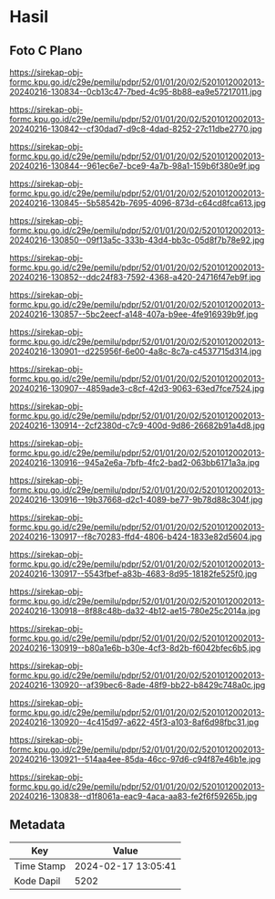 # Hasil

## Foto C Plano

https://sirekap-obj-formc.kpu.go.id/c29e/pemilu/pdpr/52/01/01/20/02/5201012002013-20240216-130834--0cb13c47-7bed-4c95-8b88-ea9e57217011.jpg

https://sirekap-obj-formc.kpu.go.id/c29e/pemilu/pdpr/52/01/01/20/02/5201012002013-20240216-130842--cf30dad7-d9c8-4dad-8252-27c11dbe2770.jpg

https://sirekap-obj-formc.kpu.go.id/c29e/pemilu/pdpr/52/01/01/20/02/5201012002013-20240216-130844--961ec6e7-bce9-4a7b-98a1-159b6f380e9f.jpg

https://sirekap-obj-formc.kpu.go.id/c29e/pemilu/pdpr/52/01/01/20/02/5201012002013-20240216-130845--5b58542b-7695-4096-873d-c64cd8fca613.jpg

https://sirekap-obj-formc.kpu.go.id/c29e/pemilu/pdpr/52/01/01/20/02/5201012002013-20240216-130850--09f13a5c-333b-43d4-bb3c-05d8f7b78e92.jpg

https://sirekap-obj-formc.kpu.go.id/c29e/pemilu/pdpr/52/01/01/20/02/5201012002013-20240216-130852--ddc24f83-7592-4368-a420-24716f47eb9f.jpg

https://sirekap-obj-formc.kpu.go.id/c29e/pemilu/pdpr/52/01/01/20/02/5201012002013-20240216-130857--5bc2eecf-a148-407a-b9ee-4fe916939b9f.jpg

https://sirekap-obj-formc.kpu.go.id/c29e/pemilu/pdpr/52/01/01/20/02/5201012002013-20240216-130901--d225956f-6e00-4a8c-8c7a-c4537715d314.jpg

https://sirekap-obj-formc.kpu.go.id/c29e/pemilu/pdpr/52/01/01/20/02/5201012002013-20240216-130907--4859ade3-c8cf-42d3-9063-63ed7fce7524.jpg

https://sirekap-obj-formc.kpu.go.id/c29e/pemilu/pdpr/52/01/01/20/02/5201012002013-20240216-130914--2cf2380d-c7c9-400d-9d86-26682b91a4d8.jpg

https://sirekap-obj-formc.kpu.go.id/c29e/pemilu/pdpr/52/01/01/20/02/5201012002013-20240216-130916--945a2e6a-7bfb-4fc2-bad2-063bb6171a3a.jpg

https://sirekap-obj-formc.kpu.go.id/c29e/pemilu/pdpr/52/01/01/20/02/5201012002013-20240216-130916--19b37668-d2c1-4089-be77-9b78d88c304f.jpg

https://sirekap-obj-formc.kpu.go.id/c29e/pemilu/pdpr/52/01/01/20/02/5201012002013-20240216-130917--f8c70283-ffd4-4806-b424-1833e82d5604.jpg

https://sirekap-obj-formc.kpu.go.id/c29e/pemilu/pdpr/52/01/01/20/02/5201012002013-20240216-130917--5543fbef-a83b-4683-8d95-18182fe525f0.jpg

https://sirekap-obj-formc.kpu.go.id/c29e/pemilu/pdpr/52/01/01/20/02/5201012002013-20240216-130918--8f88c48b-da32-4b12-ae15-780e25c2014a.jpg

https://sirekap-obj-formc.kpu.go.id/c29e/pemilu/pdpr/52/01/01/20/02/5201012002013-20240216-130919--b80a1e6b-b30e-4cf3-8d2b-f6042bfec6b5.jpg

https://sirekap-obj-formc.kpu.go.id/c29e/pemilu/pdpr/52/01/01/20/02/5201012002013-20240216-130920--af39bec6-8ade-48f9-bb22-b8429c748a0c.jpg

https://sirekap-obj-formc.kpu.go.id/c29e/pemilu/pdpr/52/01/01/20/02/5201012002013-20240216-130920--4c415d97-a622-45f3-a103-8af6d98fbc31.jpg

https://sirekap-obj-formc.kpu.go.id/c29e/pemilu/pdpr/52/01/01/20/02/5201012002013-20240216-130921--514aa4ee-85da-46cc-97d6-c94f87e46b1e.jpg

https://sirekap-obj-formc.kpu.go.id/c29e/pemilu/pdpr/52/01/01/20/02/5201012002013-20240216-130838--d1f8061a-eac9-4aca-aa83-fe2f6f59265b.jpg


## Metadata

| Key        | Value               |
| ---------- | ------------------- |
| Time Stamp | 2024-02-17 13:05:41 |
| Kode Dapil | 5202                |



